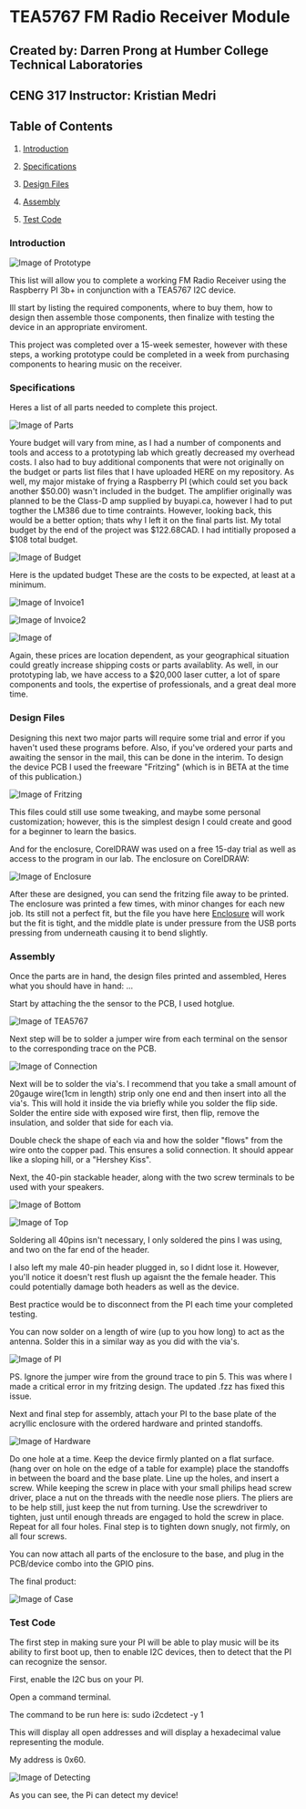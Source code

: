 # TEA5767 FM Radio Receiver Module
## Created by: Darren Prong at Humber College Technical Laboratories
## CENG 317 Instructor: Kristian Medri

## Table of Contents
1. [Introduction](#introduction)

2. [Specifications](#specifications)

3. [Design Files](#design-files)

4. [Assembly](#assembly)

5. [Test Code](#test-code)

### Introduction
![Image of Prototype](https://raw.githubusercontent.com/DarrenProng/Hardware-Production/master/images/CurrentSetup.jpg)

This list will allow you to complete a working FM Radio Receiver using the Raspberry PI 3b+ in conjunction with a TEA5767 I2C device.

Ill start by listing the required components, where to buy them, how to design then assemble those components, then finalize with testing the device in an appropriate enviroment.

This project was completed over a 15-week semester, however with these steps, a working prototype could be completed in a week from purchasing components to hearing music on the receiver.

### Specifications
Heres a list of all parts needed to complete this project.

![Image of Parts](https://raw.githubusercontent.com/DarrenProng/Hardware-Production/master/images/PartsList_Updated.PNG)

Youre budget will vary from mine, as I had a number of components and tools and access to a prototyping lab which greatly decreased my overhead costs. 
I also had to buy additional components that were not originally on the budget or parts list files that I have uploaded HERE on my repository.
As well, my major mistake of frying a Raspberry PI (which could set you back another $50.00) wasn't included in the budget.
The amplifier originally was planned to be the Class-D amp supplied by buyapi.ca, however I had to put togther the LM386 due to time contraints. However, looking back, this would be a better option; thats why I left it on the final parts list.
My total budget by the end of the project was $122.68CAD.
I had intitially proposed a $108 total budget.

![Image of Budget](https://raw.githubusercontent.com/DarrenProng/Hardware-Production/master/images/budget.png)

Here is the updated budget
These are the costs to be expected, at least at a minimum.

![Image of Invoice1](https://raw.githubusercontent.com/DarrenProng/Hardware-Production/master/images/tea5767_invoice.png)

![Image of Invoice2](https://raw.githubusercontent.com/DarrenProng/Hardware-Production/master/images/invoice_raspberry_amp.png)

![Image of ](https://raw.githubusercontent.com/DarrenProng/Hardware-Production/master/images/)

Again, these prices are location dependent, as your geographical situation could greatly increase shipping costs or parts availablity. 
As well, in our prototyping lab, we have access to a $20,000 laser cutter, a lot of spare components and tools, the expertise of professionals, and a great deal more time.

### Design Files
Designing this next two major parts will require some trial and error if you haven't used these programs before. Also, if you've ordered your parts and awaiting the sensor in the mail, this can be done in the interim.
To design the device PCB I used the freeware "Fritzing" (which is in BETA at the time of this publication.) 

![Image of Fritzing](https://raw.githubusercontent.com/DarrenProng/Hardware-Production/master/images/TEA5767_fritz_pcb.png)

This files could still use some tweaking, and maybe some personal customization; however, this is the simplest design I could create and good for a beginner to learn the basics.

And for the enclosure, CorelDRAW was used on a free 15-day trial as well as access to the program in our lab.
The enclosure on CorelDRAW:

![Image of Enclosure](https://raw.githubusercontent.com/DarrenProng/Hardware-Production/master/images/Final_Enclosure_TEA5767.jpg)

After these are designed, you can send the fritzing file away to be printed.
The enclosure was printed a few times, with minor changes for each new job. Its still not a perfect fit, but the file you have here [Enclosure](https://raw.githubusercontent.com/DarrenProng/Hardware-Production/master/Final_Enclosure_TEA5767.cdr) will work but the fit is tight, and the middle plate is under pressure from the USB ports pressing from underneath causing it to bend slightly. 


### Assembly
Once the parts are in hand, the design files printed and assembled, Heres what you should have in hand:
...

Start by attaching the the sensor to the PCB, I used hotglue.

![Image of TEA5767](https://raw.githubusercontent.com/DarrenProng/Hardware-Production/master/images/PCB_TEA5767.jpg)

Next step will be to solder a jumper wire from each terminal on the sensor to the corresponding trace on the PCB.

![Image of Connection](https://raw.githubusercontent.com/DarrenProng/Hardware-Production/master/images/FirstConnections_toplayer.jpg)

Next will be to solder the via's. I recommend that you take a small amount of 20gauge wire(1cm in length) strip only one end and then insert into all the via's. This will hold it inside the via briefly while you solder the flip side. Solder the entire side with exposed wire first, then flip, remove the insulation, and solder that side for each via.

Double check the shape of each via and how the solder "flows" from the wire onto the copper pad. This ensures a solid connection. It should appear like a sloping hill, or a "Hershey Kiss".

Next, the 40-pin stackable header, along with the two screw terminals to be used with your speakers.

![Image of Bottom](https://raw.githubusercontent.com/DarrenProng/Hardware-Production/master/images/BottomLayer.jpg)

![Image of Top](https://raw.githubusercontent.com/DarrenProng/Hardware-Production/master/images/TEA5767_soldered.jpg)

Soldering all 40pins isn't necessary, I only soldered the pins I was using, and two on the far end of the header.

I also left my male 40-pin header plugged in, so I didnt lose it. However, you'll notice it doesn't rest flush up agaisnt the the female header. This could potentially damage both headers as well as the device. 

Best practice would be to disconnect from the PI each time your completed testing. 

You can now solder on a length of wire (up to you how long) to act as the antenna. Solder this in a similar way as you did with the via's.

![Image of PI](https://raw.githubusercontent.com/DarrenProng/Hardware-Production/master/images/PI_tea5767_PCB.JPG)

PS. Ignore the jumper wire from the ground trace to pin 5. This was where I made a critical error in my fritzing design.
The updated .fzz has fixed this issue.

 Next and final step for assembly, attach your PI to the base plate of the acryllic enclosure with the ordered hardware and printed standoffs. 
 
 ![Image of Hardware](https://raw.githubusercontent.com/DarrenProng/Hardware-Production/master/images/PI_Hardware.JPG)
 
 Do one hole at a time. Keep the device firmly planted on a flat surface. (hang over on hole on the edge of a table for example) place the standoffs in between the board and the base plate. Line up the holes, and insert a screw. While keeping the screw in place with your small philips head screw driver, place a nut on the threads with the needle nose pliers. The pliers are to be help still, just keep the nut from turning. Use the screwdriver to tighten, just until enough threads are engaged to hold the screw in place. Repeat for all four holes. Final step is to tighten down snugly, not firmly, on all four screws.
 
You can now attach all parts of the enclosure to the base, and plug in the PCB/device combo into the GPIO pins.

The final product:

![Image of Case](https://raw.githubusercontent.com/DarrenProng/Hardware-Production/master/images/PI_IOPanel.JPG)

### Test Code

The first step in making sure your PI will be able to play music will be its ability to first boot up, then to enable I2C devices, then to detect that the PI can recognize the sensor.

First, enable the I2C bus on your PI.

Open a command terminal.

The command to be run here is: sudo i2cdetect -y 1

This will display all open addresses and will display a hexadecimal value representing the module.

My address is 0x60. 

![Image of Detecting](https://raw.githubusercontent.com/DarrenProng/Hardware-Production/master/images/i2cdetect.jpg)

As you can see, the Pi can detect my device!
